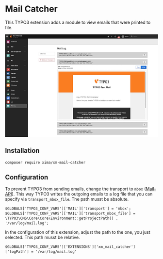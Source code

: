 # Mail Catcher

This TYPO3 extension adds a module to view emails that were printed to file.

![backend_module](Documentation/example_backend_module.jpg)

## Installation

```
composer require xima/xm-mail-catcher
```

## Configuration

To prevent TYPO3 from sending emails, change the transport to `mbox` ([Mail-API](https://docs.typo3.org/m/typo3/reference-coreapi/main/en-us/ApiOverview/Mail/Index.html)). This way TYPO3 writes the outgoing emails to a log file that you can specify via `transport_mbox_file`. The path musst be absolute.

```
$GLOBALS['TYPO3_CONF_VARS']['MAIL']['transport'] = 'mbox';
$GLOBALS['TYPO3_CONF_VARS']['MAIL']['transport_mbox_file'] = \TYPO3\CMS\Core\Core\Environment::getProjectPath() . '/var/log/mail.log';
```

In the configuration of this extension, adjust the path to the one, you just selected. This path musst be relative.

```
$GLOBALS['TYPO3_CONF_VARS']['EXTENSIONS']['xm_mail_catcher']['logPath'] = '/var/log/mail.log'
```
